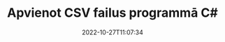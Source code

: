 ---
############################# Static ############################
layout: "auto-gen-merger"
date: 2022-10-27T11:07:34
draft: false
otherformats: vssx vstm vstx vsx vtx xlam xls xlsb xlsm xlsx xlt xltm bmp jpg jpeg png

############################# Head ############################
head_title: "Apvienojiet CSV failus programmā C# | CSV Apvienošanās"
head_description: "Apvienojiet vairākus CSV failus vienā failā, izmantojot C# .NET dokumentu apvienošanas API. Apvienojiet noteiktas lapas vai lappušu diapazonus no dažādiem dokumentiem vienā dokumentā."

############################# Header ############################
title: "Apvienot CSV failus programmā C#"
description: "Apvienojiet CSV ar dažām .NET koda rindām."
bg_image: "https://cms.admin.containerize.com/templates/aspose/App_Themes/V3/images/bg/header1.png"
bg_overlay: false
button:
    enable: true
    icon: "fas fa-arrow-down"
    label: "Lejupielādēt bezmaksas izmēģinājuma versiju"
    link: "https://downloads.groupdocs.com/merger/net"

############################# SubMenu ############################
submenu:
    enable: true

    left:
        img_alt: "GroupDocs.Merger for .NET"
        image: "https://cms.admin.containerize.com/templates/groupdocs/images/product-logos/90x90-noborder/groupdocs-merger-net.png"
        product: "GroupDocs.Merger"
        platform: ".NET"

    middle:
        button:

            # button loop
            - link: "https://apireference.groupdocs.com/merger/net"
              text: "API atsauce"

            # button loop
            - link: "https://github.com/groupdocs-merger"
              text: "Kodu piemēri"

            # button loop
            - link: "https://products.groupdocs.app/merger/family"
              text: "Tiešraides demonstrācijas"

            # button loop
            - link: "https://purchase.groupdocs.com/pricing/merger/net"
              text: "Cenu noteikšana"

    right:
        link_download: "https://downloads.groupdocs.com/merger"
        link_learn: "https://docs.groupdocs.com/merger/net"
        link_buy: "https://purchase.groupdocs.com"

############################# About ############################
about:
    enable: true
    title: "Par GroupDocs.Merger for .NET API"
    content: |
        [GroupDocs.Merger for .NET](/lv/merger/net/) nodrošina ērtu risinājumu, lai apvienotu vairākus PDF, Microsoft Office (Word, Excel, PowerPoint, OneNote), OpenDocument, HTML, attēlus un daudzus citus dokumentus vienā failā .NET lietojumprogrammās. GroupDocs.Merger ietaupīs jums daudz pūļu, jo jums ir atļauts apvienot CSV dokumentus - nav jāinstalē trešās puses programmatūra, darbvirsmas lietojumprogrammas vai spraudņi. Tagad nav nepieciešams tērēt laiku un manuāli apvienot failus! GroupDocs misija ir nodrošināt vislabāko kvalitāti un vienkāršot dokumentu apstrādes darbplūsmas.
        
        GroupDocs.Merger API ir pareizā izvēle korporatīvajiem risinājumiem, kuriem nepieciešamas failu apvienošanas funkcijas. Šīs API tiek labi atbalstītas visās lielākajās operētājsistēmās un platformās, tostarp .NET Framework, .NET Standard, .NET Core, Mono.

############################# Steps ############################
steps:
    enable: true
    title_left: "Kā apvienot vairākus CSV failus"
    content_left: |
        [GroupDocs.Merger for .NET](/lv/merger/net/) ļauj .NET izstrādātājiem viegli apvienot divus vai vairākus CSV failus savās lietojumprogrammās, ieviešot daži vienkārši soļi.
        
        * Izveidojiet jaunu **Merger** gadījumu un norādiet avota dokumenta ceļu kā konstruktora parametru.
        * Izsauciet **Merger** klases **Join** un nododiet otro avota dokumenta ceļu.
        * Lai saglabātu apvienoto dokumentu, zvaniet **Save** no **Merger** klases.

    title_right: "Sistēmas prasības"
    content_right: |
        GroupDocs.Merger for .NET API tiek atbalstītas visās lielākajās platformās un operētājsistēmās. Pirms tālāk norādītā koda izpildes, lūdzu, pārliecinieties, vai jūsu sistēmā ir instalēti šādi priekšnosacījumi.

        * Operētājsistēmas: Microsoft Windows, Linux, MacOS
        * Izstrādes vides: Visual Studio, Xamarin, MonoDevelop
        * Ietvari: .NET Framework, .NET Standard, .NET Core, Mono
        * Lejupielādējiet jaunāko GroupDocs.Merger for .NET versiju no [NuGet](https://www.nuget.org/packages/groupdocs.merger)
         
    code: |
     {{% merger/additional-styles %}}
     {{< merger/code-merger title="Kā apvienot CSV failus, izmantojot C# piemēra kodu">}}

        ```csharp    
        // Apvienojiet CSV failus, izmantojot GroupDocs.Merger API
        // Izveidot saplūšanu, ievadot CSV dokumentu
        using (Merger merger = new Merger("input1.csv"))
          {
            // Izsauciet sapludināšanas klases instances pievienošanās metodi un nododiet otrā avota dokumenta ceļu
            merger.Join("input2.csv");
    
            // Izsauciet sapludināšanas klases instances saglabāšanas metodi, lai saglabātu sapludināto dokumentu
            merger.Save("merged-file.csv");
          }
        ```
     {{< /merger/code-merger >}}

############################# Demos ############################
demos:
    enable: true
    title: "Tiešsaistes demonstrācijas — tiešsaistes lietotne dokumentu apvienošanai"
    content: |
       Apvienojiet vairāk nekā vienu CSV failu tūlīt, apmeklējot vietni [GroupDocs.Merger Live Demos](https://products.groupdocs.app/merger/family).
       Tiešraides demonstrācijai ir šādas priekšrocības.
        
############################# About Formats ############################
about_formats:
    enable: true

############################# More Formats ############################
more_formats:
    enable: true
    title: "Citu dokumentu formātu sapludināšana"
    content: |
        .NET dokumentu apvienošanas API failu formātiem un attēliem. Apvienojiet dažus no populārākajiem dokumentu formātiem, kā norādīts tālāk.

############################# Back to top ###############################
back_to_top:
    enable: true
---
